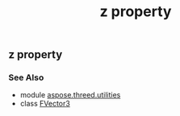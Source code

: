 ﻿---
title: z property
second_title: Aspose.3D for Python via .NET API References
description: 
type: docs
weight: 90
url: /python-net/aspose.threed.utilities/fvector3/z/
is_root: false
---

## z property


### See Also
* module [aspose.threed.utilities](../../)
* class [FVector3](/3d/python-net/aspose.threed.utilities/fvector3)
